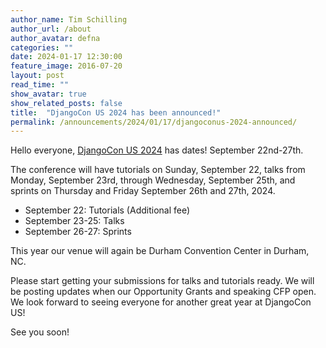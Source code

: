 ```yaml
---
author_name: Tim Schilling
author_url: /about
author_avatar: defna
categories: ""
date: 2024-01-17 12:30:00
feature_image: 2016-07-20
layout: post
read_time: ""
show_avatar: true
show_related_posts: false
title:  "DjangoCon US 2024 has been announced!"
permalink: /announcements/2024/01/17/djangoconus-2024-announced/
---
```


Hello everyone, [DjangoCon US 2024](https://2024.djangocon.us) has dates! September 22nd-27th.

The conference will have tutorials on Sunday, September 22, talks from Monday,
September 23rd, through Wednesday, September 25th, and sprints on Thursday and Friday September 26th and 27th, 2024.

- September 22: Tutorials (Additional fee)
- September 23-25: Talks
- September 26-27: Sprints

This year our venue will again be Durham Convention Center in Durham, NC.

Please start getting your submissions for talks and tutorials ready. We will be posting updates when our Opportunity Grants and speaking CFP open.
We look forward to seeing everyone for another great year at DjangoCon US!

See you soon!
